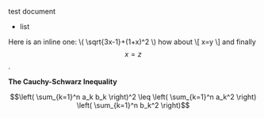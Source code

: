 
test document

- list

Here is an inline one: \\( \sqrt{3x-1}+(1+x)^2 \\) how about \\[ x=y \\] and finally $$ x = z $$.

**The Cauchy-Schwarz Inequality**

$$\left( \sum_{k=1}^n a_k b_k \right)^2 \leq \left( \sum_{k=1}^n a_k^2 \right) \left( \sum_{k=1}^n b_k^2 \right)$$

